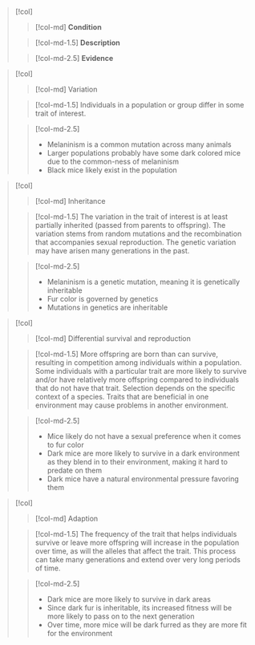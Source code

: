 
> [!col]
>> [!col-md]
>> **Condition**
>
>> [!col-md-1.5]
>> **Description**
>
>> [!col-md-2.5]
>> **Evidence**

> [!col]
>> [!col-md]
>> Variation
>
>> [!col-md-1.5]
>> Individuals in a population or group differ in some trait of interest.
>
>> [!col-md-2.5]
>> - Melaninism is a common mutation across many animals
>> - Larger populations probably have some dark colored mice due to the common-ness of melaninism
>> - Black mice likely exist in the population

> [!col]
>> [!col-md]
>> Inheritance
>
>> [!col-md-1.5]
>> The variation in the trait of interest is at least partially inherited (passed from parents to offspring). The variation stems from random mutations and the recombination that accompanies sexual reproduction. The genetic variation may have arisen many generations in the past.
>
>> [!col-md-2.5]
>> - Melaninism is a genetic mutation, meaning it is genetically inheritable
>> - Fur color is governed by genetics
>> - Mutations in genetics are inheritable

> [!col]
>> [!col-md]
>> Differential survival and reproduction
>
>> [!col-md-1.5]
>> More offspring are born than can survive, resulting in competition among individuals within a population. Some individuals with a particular trait are more likely to survive and/or have relatively more offspring compared to individuals that do not have that trait. Selection depends on the specific context of a species. Traits that are beneficial in one environment may cause problems in another environment.
>
>> [!col-md-2.5]
>> - Mice likely do not have a sexual preference when it comes to fur color
>> - Dark mice are more likely to survive in a dark environment as they blend in to their environment, making it hard to predate on them
>> - Dark mice have a natural environmental pressure favoring them

> [!col]
>> [!col-md]
>> Adaption
>
>> [!col-md-1.5]
>> The frequency of the trait that helps individuals survive or leave more offspring will increase in the population over time, as will the alleles that affect the trait. This process can take many generations and extend over very long periods of time.
>
>> [!col-md-2.5]
>> - Dark mice are more likely to survive in dark areas
>> - Since dark fur is inheritable, its increased fitness will be more likely to pass on to the next generation
>> - Over time, more mice will be dark furred as they are more fit for the environment
